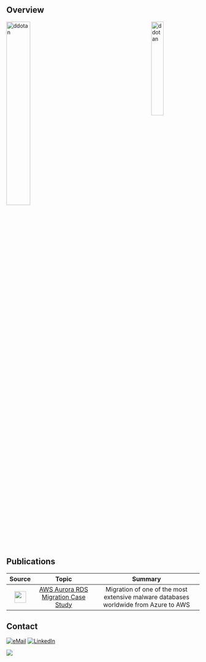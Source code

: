 ## Overview


<p><img align="right" src="https://github-readme-stats.vercel.app/api/top-langs?username=ddotan&show_icons=true&locale=en&layout=compact" alt="ddotan" width="25%"/></p>
<p><img align="center" src="https://github-readme-streak-stats.herokuapp.com/?user=ddotan&" alt="ddotan" width="35%"/></p>

## Publications

| Source | Topic | Summary |  
|:---:|:---:|:---:|  
| <img src="https://github.com/ddotan/ddotan/assets/33016810/24c50d6e-20bc-442c-bdeb-84f728a17656" width="30" height="30" /> | [AWS Aurora RDS Migration Case Study](https://aws.amazon.com/solutions/case-studies/reasonlabs-case-study/) | Migration of one of the most extensive malware databases worldwide from Azure to AWS |

## Contact

<a href="mailto:ddotand@gmail.com">![eMail](https://img.shields.io/badge/Gmail-D14836?style=flat-square&logo=gmail&logoColor=white)</a>
<a href="https://www.linkedin.com/in/dotan-douek-40512377/">![LinkedIn](https://img.shields.io/badge/LinkedIn-0077B5?style=flat-square&logo=linkedin&logoColor=white)</a>


![](https://komarev.com/ghpvc/?username=ddotan)
